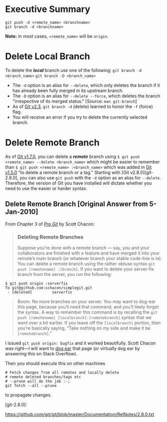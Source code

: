# Executive Summary

```
git push -d <remote_name> <branchname>
git branch -d <branchname>
```
**Note:** In most cases, `<remote_name>` will be `origin`.

# Delete Local Branch
To delete the ***local*** branch use one of the following:
    `git branch -d <branch_name>`
    `git branch -D <branch_name>`

- The `-d` option is an alias for `--delete`, which only deletes the branch if it has already been fully merged in its upstream branch.
- The `-D` option is an alias for `--delete --force`, which deletes the branch "irrespective of its merged status." [Source: `man git-branch`]
- As of [Git v2.3][git-2.3], `git branch -d` (delete) learned to honor the `-f` (force) flag.
- You will receive an error if you try to delete the currently selected branch.

# Delete Remote Branch
As of [Git v1.7.0][git-1.7.0], you can delete a ***remote*** branch using
    `$ git push <remote_name> --delete <branch_name>`
which might be easier to remember than
    `$ git push <remote_name> :<branch_name>`
which was added in [Git v1.5.0][git-1.5.0] "to delete a remote branch or a tag."
Starting with [Git v2.8.0][git-2.8.0], you can also use `git push` with the `-d` option as an alias for `--delete`. Therefore, the version of Git you have installed will dictate whether you need to use the easier or harder syntax.

## Delete Remote Branch [Original Answer from 5-Jan-2010]
From Chapter 3 of [*Pro Git*][#progit] by Scott Chacon:

> ### Deleting Remote Branches ###
> 
> Suppose you’re done with a remote branch — say, you and your collaborators are finished with a feature and have merged it into your remote’s main branch (or whatever branch your stable code-line is in). You can delete a remote branch using the rather obtuse syntax `git push [remotename] :[branch]`. If you want to delete your server-fix branch from the server, you run the following:
> 

    $ git push origin :serverfix
    To git@github.com:schacon/simplegit.git
     - [deleted]         serverfix

> Boom. No more branches on your server. You may want to dog-ear this page, because you’ll need that command, and you’ll likely forget the syntax. A way to remember this command is by recalling the `git push [remotename] [localbranch]:[remotebranch]` syntax that we went over a bit earlier. If you leave off the `[localbranch]` portion, then you’re basically saying, “Take nothing on my side and make it be `[remotebranch]`.”



I issued `git push origin: bugfix` and it worked beautifully. Scott Chacon was right—I will want to [dog ear][1] that page (or virtually dog ear by answering this on Stack&nbsp;Overflow).


Then you should execute this on other machines

    # Fetch changes from all remotes and locally delete 
    # remote deleted branches/tags etc
    # --prune will do the job :-;
    git fetch --all --prune

to propagate changes.


[1]: http://en.wiktionary.org/wiki/dogear#Verb

[#progit]: http://git-scm.com/book/en/Git-Branching-Remote-Branches

[git-1.5.0]: https://github.com/gitster/git/blob/master/Documentation/RelNotes/1.5.0.txt

[git-1.7.0]: https://github.com/gitster/git/blob/master/Documentation/RelNotes/1.7.0.txt

[git-2.3]: https://github.com/git/git/blob/master/Documentation/RelNotes/2.3.0.txt

[git-2.8.0]:

https://github.com/git/git/blob/master/Documentation/RelNotes/2.8.0.txt



